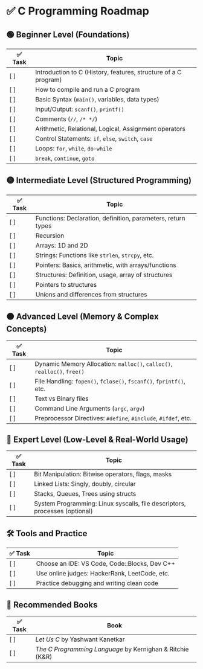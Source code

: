 # ✅ C Programming Roadmap

## 🟢 Beginner Level (Foundations)

| ✅ Task | Topic |
|--------|-------|
| [ ] | Introduction to C (History, features, structure of a C program) |
| [ ] | How to compile and run a C program |
| [ ] | Basic Syntax (`main()`, variables, data types) |
| [ ] | Input/Output: `scanf()`, `printf()` |
| [ ] | Comments (`//`, `/* */`) |
| [ ] | Arithmetic, Relational, Logical, Assignment operators |
| [ ] | Control Statements: `if`, `else`, `switch`, `case` |
| [ ] | Loops: `for`, `while`, `do-while` |
| [ ] | `break`, `continue`, `goto` |

## 🟡 Intermediate Level (Structured Programming)

| ✅ Task | Topic |
|--------|-------|
| [ ] | Functions: Declaration, definition, parameters, return types |
| [ ] | Recursion |
| [ ] | Arrays: 1D and 2D |
| [ ] | Strings: Functions like `strlen`, `strcpy`, etc. |
| [ ] | Pointers: Basics, arithmetic, with arrays/functions |
| [ ] | Structures: Definition, usage, array of structures |
| [ ] | Pointers to structures |
| [ ] | Unions and differences from structures |

## 🟠 Advanced Level (Memory & Complex Concepts)

| ✅ Task | Topic |
|--------|-------|
| [ ] | Dynamic Memory Allocation: `malloc()`, `calloc()`, `realloc()`, `free()` |
| [ ] | File Handling: `fopen()`, `fclose()`, `fscanf()`, `fprintf()`, etc. |
| [ ] | Text vs Binary files |
| [ ] | Command Line Arguments (`argc`, `argv`) |
| [ ] | Preprocessor Directives: `#define`, `#include`, `#ifdef`, etc. |

## 🔵 Expert Level (Low-Level & Real-World Usage)

| ✅ Task | Topic |
|--------|-------|
| [ ] | Bit Manipulation: Bitwise operators, flags, masks |
| [ ] | Linked Lists: Singly, doubly, circular |
| [ ] | Stacks, Queues, Trees using structs |
| [ ] | System Programming: Linux syscalls, file descriptors, processes (optional) |

## 🛠️ Tools and Practice

| ✅ Task | Topic |
|--------|-------|
| [ ] | Choose an IDE: VS Code, Code::Blocks, Dev C++ |
| [ ] | Use online judges: HackerRank, LeetCode, etc. |
| [ ] | Practice debugging and writing clean code |

## 📘 Recommended Books

| ✅ Task | Book |
|--------|------|
| [ ] | *Let Us C* by Yashwant Kanetkar |
| [ ] | *The C Programming Language* by Kernighan & Ritchie (K&R) |
